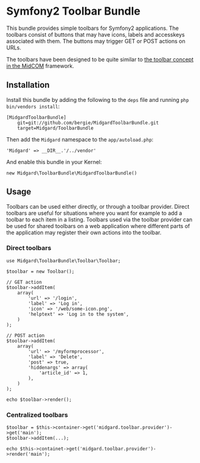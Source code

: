 Symfony2 Toolbar Bundle
=======================

This bundle provides simple toolbars for Symfony2 applications. The toolbars consist of buttons that may have icons, labels and accesskeys associated with them. The buttons may trigger GET or POST actions on URLs.

The toolbars have been designed to be quite similar to [the toolbar concept in the MidCOM](http://www.midgard-project.org/development/mrfc/0026/) framework.

## Installation

Install this bundle by adding the following to the `deps` file and running `php bin/vendors install`:

    [MidgardToolbarBundle]
        git=git://github.com/bergie/MidgardToolbarBundle.git
        target=Midgard/ToolbarBundle

Then add the `Midgard` namespace to the `app/autoload.php`:

    'Midgard' => __DIR__.'/../vendor'

And enable this bundle in your Kernel:

    new Midgard\ToolbarBundle\MidgardToolbarBundle()

## Usage

Toolbars can be used either directly, or through a toolbar provider. Direct toolbars are useful for situations where you want for example to add a toolbar to each item in a listing. Toolbars used via the toolbar provider can be used for shared toolbars on a web application where different parts of the application may register their own actions into the toolbar.

### Direct toolbars

    use Midgard\ToolbarBundle\Toolbar\Toolbar;

    $toolbar = new Toolbar();
   
    // GET action
    $toolbar->addItem(
        array(
            'url' => '/login',
            'label' => 'Log in',
            'icon' => '/web/some-icon.png',
            'helptext' => 'Log in to the system',
        )
    );

    // POST action
    $toolbar->addItem(
        array(
            'url' => '/myformprocessor',
            'label' => 'Delete',
            'post' => true,
            'hiddenargs' => array(
                'article_id' => 1,
            ),
        )
    );

    echo $toolbar->render();

### Centralized toolbars

    $toolbar = $this->container->get('midgard.toolbar.provider')->get('main');
    $toolbar->addItem(...);
    
    echo $this->containet->get('midgard.toolbar.provider')->render('main');
